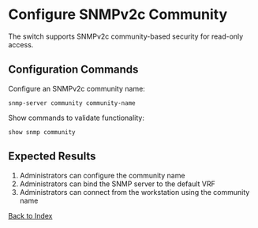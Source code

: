 # Configure SNMPv2c Community

The switch supports SNMPv2c community-based security for read-only access.

## Configuration Commands

Configure an SNMPv2c community name:

```text
snmp-server community community-name
```

Show commands to validate functionality:

```text
show snmp community
```

## Expected Results

1. Administrators can configure the community name
2. Administrators can bind the SNMP server to the default VRF
3. Administrators can connect from the workstation using the community name

[Back to Index](../README.md)
